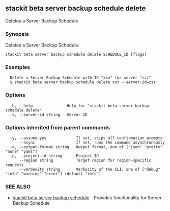 ## stackit beta server backup schedule delete

Deletes a Server Backup Schedule

### Synopsis

Deletes a Server Backup Schedule.

```
stackit beta server backup schedule delete SCHEDULE_ID [flags]
```

### Examples

```
  Delete a Server Backup Schedule with ID "xxx" for server "zzz"
  $ stackit beta server backup schedule delete xxx --server-id=zzz
```

### Options

```
  -h, --help               Help for "stackit beta server backup schedule delete"
  -s, --server-id string   Server ID
```

### Options inherited from parent commands

```
  -y, --assume-yes             If set, skips all confirmation prompts
      --async                  If set, runs the command asynchronously
  -o, --output-format string   Output format, one of ["json" "pretty" "none" "yaml"]
  -p, --project-id string      Project ID
      --region string          Target region for region-specific requests
      --verbosity string       Verbosity of the CLI, one of ["debug" "info" "warning" "error"] (default "info")
```

### SEE ALSO

* [stackit beta server backup schedule](./stackit_beta_server_backup_schedule.md)	 - Provides functionality for Server Backup Schedule

